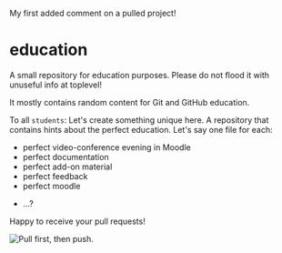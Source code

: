 
My first added comment on a pulled project!





education
=========

A small repository for education purposes. Please do not flood it with unuseful info at toplevel!

It mostly contains random content for Git and GitHub education.

To all `students`: 
Let's create something unique here. A repository that contains hints 
about the perfect education.
Let's say one file for each:
* perfect video-conference evening in Moodle
* perfect documentation
* perfect add-on material
* perfect feedback
* perfect moodle
+ ...?

Happy to receive your pull requests!

![Pull first, then push.](https://pbs.twimg.com/media/FRYvdabWUAEoEUS.jpg)


